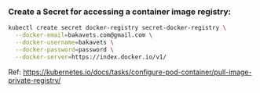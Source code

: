 ### Create a Secret for accessing a container image registry:

```bash
kubectl create secret docker-registry secret-docker-registry \
  --docker-email=bakavets.com@gmail.com \
  --docker-username=bakavets \
  --docker-password=password \
  --docker-server=https://index.docker.io/v1/
```
Ref: https://kubernetes.io/docs/tasks/configure-pod-container/pull-image-private-registry/

